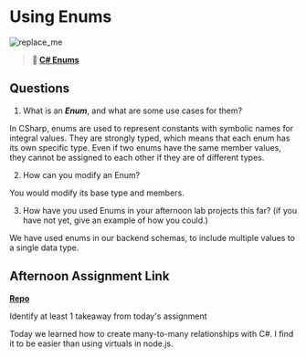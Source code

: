 # Using Enums

![replace_me](https://codeworks.blob.core.windows.net/public/assets/img/illustrations/placeholder.svg)

> **📖 [C# Enums](https://codeworksacademy.com/fs-student-guide/resources/wk10/03-Enums)**

## Questions

1. What is an ***Enum***, and what are some use cases for them?

In CSharp, enums are used to represent constants with symbolic names for integral values. They are strongly typed, which means that each enum has its own specific type. Even if two enums have the same member values, they cannot be assigned to each other if they are of different types.

2. How can you modify an Enum?

You would modify its base type and members. 

3. How have you used Enums in your afternoon lab projects this far? (if you have not yet, give an example of how you could.)

We have used enums in our backend schemas, to include multiple values to a single data type.

## Afternoon Assignment Link

**[Repo](https://github.com/Alexmquan/<ASSIGNMENT_REPO>)**

Identify at least 1 takeaway from today's assignment


Today we learned how to create many-to-many relationships with C#. I find it to be easier than using virtuals in node.js. 